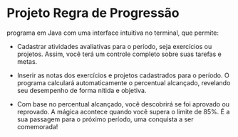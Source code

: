 # Projeto Regra de Progressão

programa em Java com uma interface intuitiva no terminal, que permite:

- Cadastrar atividades avaliativas para o período, seja exercícios ou projetos. Assim, você terá um controle completo sobre suas tarefas e metas.

- Inserir as notas dos exercícios e projetos cadastrados para o período. O programa calculará automaticamente o percentual alcançado, revelando seu desempenho de forma nítida e objetiva.

- Com base no percentual alcançado, você descobrirá se foi aprovado ou reprovado. A mágica acontece quando você supera o limite de 85%. É a sua passagem para o próximo período, uma conquista a ser comemorada!
